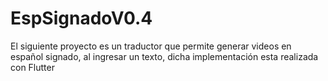 # EspSignadoV0.4
 El siguiente proyecto es un traductor que permite generar videos en español signado, al ingresar un texto, dicha implementación esta realizada con Flutter
